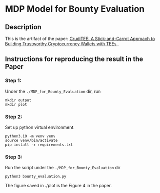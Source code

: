 # MDP Model for Bounty Evaluation

## Description
This is the artifact of the paper: [CrudiTEE: A Stick-and-Carrot Approach to Building Trustworthy Cryptocurrency Wallets with TEEs
](http://arxiv.org/abs/2407.16473).

## Instructions for reproducing the result in the Paper
### Step 1: 
Under the ``./MDP_for_Bounty_Evaluation`` dir, run
```
mkdir output
mkdir plot
```
### Step 2:
Set up python virtual environment:
```
python3.10 -m venv venv
source venv/bin/activate
pip install -r requirements.txt
```

### Step 3:
Run the script under the ``./MDP_for_Bounty_Evaluation`` dir
```
python3 bounty_evaluation.py
```

The figure saved in ./plot is the Figure 4 in the paper.
